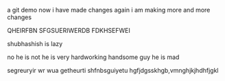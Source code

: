 a git demo
now i have made changes
again i am making more and more changes

QHEIRFBN SFGSUERIWERDB   FDKHSEFWEI 

shubhashish is lazy

no he is not he is very hardworking handsome guy he is mad

segreuryir wr wua getheurti shfnbsguiyetu hgfjdgsskhgb,vmnghjkjhdhfjgkl 